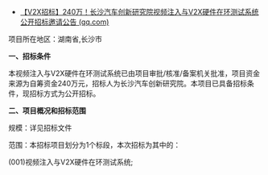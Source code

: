 - [【V2X招标】240万！长沙汽车创新研究院视频注入与V2X硬件在环测试系统公开招标邀请公告 (qq.com)](https://mp.weixin.qq.com/s?__biz=Mzg4ODgyMTY3MA==&mid=2247483700&idx=4&sn=2710d2297c6168e108ed3c172d1a7508&chksm=cff403fdf8838aebd83c9b2bc11296950fbb2495f9e779096220d89c1b42c57d2dbd654f1e0f&scene=178&cur_album_id=2548247096184553473#rd)

项目所在地区：湖南省,长沙市

**一、招标条件**

本视频注入与V2X硬件在环测试系统已由项目审批/核准/备案机关批准，项目资金来源为自筹资金240万元，招标人为长沙汽车创新研究院。本项目已具备招标条件，现招标方式为公开招标。

**二、项目概况和招标范围**

规模：详见招标文件

范围：本招标项目划分为1个标段，本次招标为其中的：

   (001)视频注入与V2X硬件在环测试系统;  